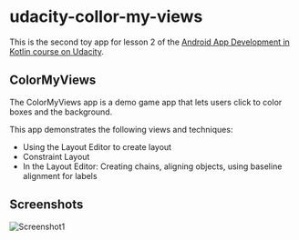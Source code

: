 # udacity-collor-my-views

This is the second toy app for lesson 2 of the [Android App Development in Kotlin course on Udacity](https://www.udacity.com/course/developing-android-apps-with-kotlin--ud9012).

## ColorMyViews

The ColorMyViews app is a demo game app that lets users click to color boxes and the background.

This app demonstrates the following views and techniques:
* Using the Layout Editor to create layout
* Constraint Layout
* In the Layout Editor: Creating chains, aligning objects, using baseline alignment for labels

## Screenshots

![Screenshot1](screenshots/ColorMyViewsScreenshots.png)
